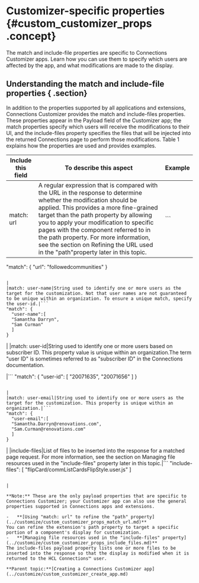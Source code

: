 # Customizer-specific properties {#custom_customizer_props .concept}

The match and include-file properties are specific to Connections Customizer apps. Learn how you can use them to specify which users are affected by the app, and what modifications are made to the display.

## Understanding the match and include-file properties { .section}

In addition to the properties supported by all applications and extensions, Connections Customizer provides the match and include-files properties. These properties appear in the Payload field of the Customizer app; the match properties specify which users will receive the modifications to their UI, and the include-files property specifies the files that will be injected into the returned Connections page to perform those modifications. Table 1 explains how the properties are used and provides examples.

|Include this field|To describe this aspect|Example|
|------------------|-----------------------|-------|
|match: url|A regular expression that is compared with the URL in the response to determine whether the modification should be applied. This provides a more fine-grained target than the path property by allowing you to apply your modification to specific pages with the component referred to in the path property. For more information, see the section on Refining the URL used in the "path"property later in this topic.|```
"match": {
  "url": "followedcommunities"
}
```

|
|match: user-name|String used to identify one or more users as the target for the customization. Not that user names are not guaranteed to be unique within an organization. To ensure a unique match, specify the user-id.|```
"match": {
  "user-name":[
  "Samantha Darryn",
  "Sam Curman"
  ]
}
```

|
|match: user-id|String used to identify one or more users based on subscriber ID. This property value is unique within an organization.The term "user ID" is sometimes referred to as "subscriber ID" in the Connections documentation.

|```
"match": {
  "user-id": [
  "20071635",
  "20071656"
  ]
}
```

|
|match: user-email|String used to identify one or more users as the target for the customization. This property is unique within an organization.|```
"match": {
  "user-email":[
  "Samantha.Darryn@renovations.com",
  "Sam.Curman@renovations.com"
  ]
}
```

|
|include-files|List of files to be inserted into the response for a matched page request. For more information, see the section on Managing file resources used in the "include-files" property later in this topic.|```
"include-files": [
  "flipCard/commListCardsFlipStyle.user.js"
]
```

|

**Note:** These are the only payload properties that are specific to Connections Customizer; your Customizer app can also use the general properties supported in Connections apps and extensions.

-   **[Using "match: url" to refine the "path" property](../customize/custom_customizer_props_match_url.md)**  
You can refine the extension's path property to target a specific portion of a component's display for customization.
-   **[Managing file resources used in the "include-files" property](../customize/custom_customizer_props_include_files.md)**  
The include-files payload property lists one or more files to be inserted into the response so that the display is modified when it is returned to the HCL Connections™ user.

**Parent topic:**[Creating a Connections Customizer app](../customize/custom_customizer_create_app.md)


